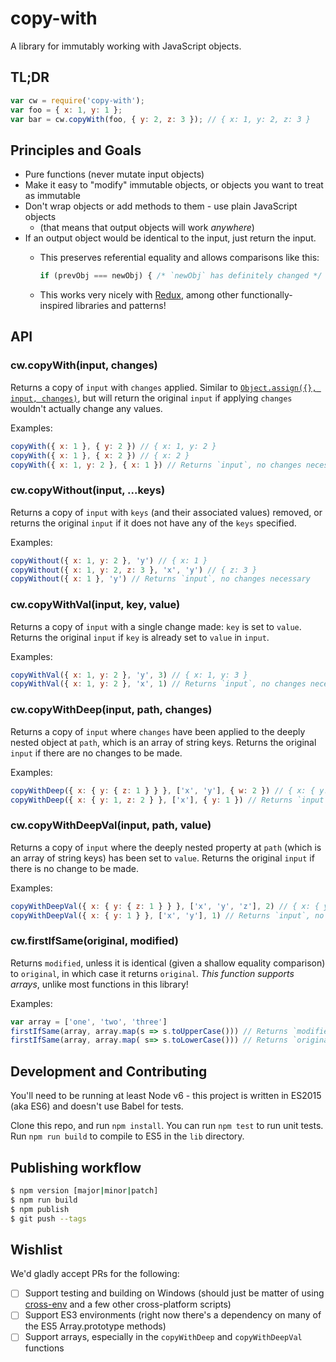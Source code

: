 # copy-with

A library for immutably working with JavaScript objects.

## TL;DR

```js
var cw = require('copy-with');
var foo = { x: 1, y: 1 };
var bar = cw.copyWith(foo, { y: 2, z: 3 }); // { x: 1, y: 2, z: 3 }
```

## Principles and Goals

- Pure functions (never mutate input objects)
- Make it easy to "modify" immutable objects, or objects you want to treat as immutable
- Don't wrap objects or add methods to them - use plain JavaScript objects
  - (that means that output objects will work _anywhere_)
- If an output object would be identical to the input, just return the input.
  - This preserves referential equality and allows comparisons like this:
  
    ```js
    if (prevObj === newObj) { /* `newObj` has definitely changed */ }
    ```
    
  - This works very nicely with [Redux](http://redux.js.org/), among other functionally-inspired libraries and patterns!

## API

### cw.copyWith(input, changes)

Returns a copy of `input` with `changes` applied. Similar to [`Object.assign({}, input, changes)`](http://www.2ality.com/2014/01/object-assign.html), but will return the original `input` if applying `changes` wouldn't actually change any values.

Examples:

```js
copyWith({ x: 1 }, { y: 2 }) // { x: 1, y: 2 }
copyWith({ x: 1 }, { x: 2 }) // { x: 2 }
copyWith({ x: 1, y: 2 }, { x: 1 }) // Returns `input`, no changes necessary
```

### cw.copyWithout(input, ...keys)

Returns a copy of `input` with `keys` (and their associated values) removed, or returns the original `input` if it does not have any of the `keys` specified.

Examples:

```js
copyWithout({ x: 1, y: 2 }, 'y') // { x: 1 }
copyWithout({ x: 1, y: 2, z: 3 }, 'x', 'y') // { z: 3 }
copyWithout({ x: 1 }, 'y') // Returns `input`, no changes necessary
```

### cw.copyWithVal(input, key, value)

Returns a copy of `input` with a single change made: `key` is set to `value`. Returns the original `input` if `key` is already set to `value` in `input`.

Examples:

```js
copyWithVal({ x: 1, y: 2 }, 'y', 3) // { x: 1, y: 3 }
copyWithVal({ x: 1, y: 2 }, 'x', 1) // Returns `input`, no changes necessary
```

### cw.copyWithDeep(input, path, changes)

Returns a copy of `input` where `changes` have been applied to the deeply nested object at `path`, which is an array of string keys. Returns the original `input` if there are no changes to be made.

Examples:

```js
copyWithDeep({ x: { y: { z: 1 } } }, ['x', 'y'], { w: 2 }) // { x: { y: { z: 1, w: 2} } }
copyWithDeep({ x: { y: 1, z: 2 } }, ['x'], { y: 1 }) // Returns `input`, no changes necessary
```

### cw.copyWithDeepVal(input, path, value)

Returns a copy of `input` where the deeply nested property at `path` (which is an array of string keys) has been set to `value`. Returns the original `input` if there is no change to be made.

Examples:

```js
copyWithDeepVal({ x: { y: { z: 1 } } }, ['x', 'y', 'z'], 2) // { x: { y: { z: 2 } } }
copyWithDeepVal({ x: { y: 1 } }, ['x', 'y'], 1) // Returns `input`, no changes necessary
```

### cw.firstIfSame(original, modified)

Returns `modified`, unless it is identical (given a shallow equality comparison) to `original`, in which case it returns `original`. *This function supports arrays*, unlike most functions in this library!

Examples:
```js
var array = ['one', 'two', 'three']
firstIfSame(array, array.map(s => s.toUpperCase())) // Returns `modified`, which is ['ONE', 'TWO', 'THREE']
firstIfSame(array, array.map( s=> s.toLowerCase())) // Returns `original`, which is `array` (['one', 'two', 'three'])
```

## Development and Contributing

You'll need to be running at least Node v6 - this project is written in ES2015 (aka ES6) and doesn't use Babel for tests.

Clone this repo, and run `npm install`. You can run `npm test` to run unit tests. Run `npm run build` to compile to ES5 in the `lib` directory.

## Publishing workflow

```sh
$ npm version [major|minor|patch]
$ npm run build
$ npm publish
$ git push --tags
```

## Wishlist

We'd gladly accept PRs for the following:

- [ ] Support testing and building on Windows (should just be matter of using  [cross-env](https://www.npmjs.com/package/cross-env) and a few other cross-platform scripts)
- [ ] Support ES3 environments (right now there's a dependency on many of the ES5 Array.prototype methods)
- [ ] Support arrays, especially in the `copyWithDeep` and `copyWithDeepVal` functions
